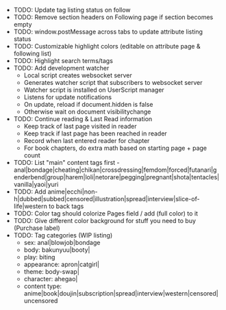 - TODO: Update tag listing status on follow
- TODO: Remove section headers on Following page if section becomes empty
- TODO: window.postMessage across tabs to update attribute listing status
- TODO: Customizable highlight colors (editable on attribute page & following list)
- TODO: Highlight search terms/tags
- TODO: Add development watcher
  * Local script creates websocket server
  * Generates watcher script that subscribers to websocket server
  * Watcher script is installed on UserScript manager
  * Listens for update notifications
  * On update, reload if document.hidden is false
  * Otherwise wait on document visibilitychange
- TODO: Continue reading & Last Read information
  * Keep track of last page visited in reader
  * Keep track if last page has been reached in reader
  * Record when last entered reader for chapter
  * For book chapters, do extra math based on starting page + page count
- TODO: List "main" content tags first - anal|bondage|cheating|chikan|crossdressing|femdom|forced|futanari|genderbend|group|harem|loli|netorare|pegging|pregnant|shota|tentacles|vanilla|yaoi|yuri
- TODO: Add anime|ecchi|non-h|dubbed|subbed|censored|illustration|spread|interview|slice-of-life|western to back tags
- TODO: Color tag should colorize Pages field / add (full color) to it
- TODO: Give different color background for stuff you need to buy (Purchase label)
- TODO: Tag categories (WIP listing)
  * sex: anal|blowjob|bondage
  * body: bakunyuu|booty|
  * play: biting
  * appearance: apron|catgirl|
  * theme: body-swap|
  * character: ahegao|
  * content type: anime|book|doujin|subscription|spread|interview|western|censored|uncensored